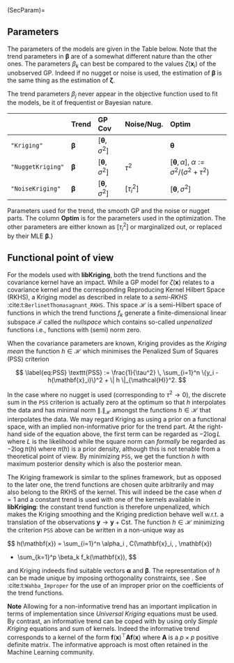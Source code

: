 (SecParam)=
## Parameters

The parameters of the models are given in the Table below. Note that
the trend parameters in $\boldsymbol{\beta}$ are of a somewhat
different nature than the other ones. The parameters $\beta_k$ can
best be compared to the values $\zeta(\mathbf{x}_i)$ of the unobserved
GP. Indeed if no nugget or noise is used, the estimation of
$\boldsymbol{\beta}$ is the same thing as the estimation of
$\boldsymbol{\zeta}$.

The trend parameters $\beta_j$ never appear in the objective function
used to fit the models, be it of frequentist or Bayesian nature.

|   | Trend  | GP Cov  | Noise/Nug.   | Optim  |
|:--|:--|:--|:--|:--|
| `"Kriging"`  | $\boldsymbol{\beta}$ | $[\boldsymbol{\theta}, \, \sigma^2]$ |   | $\boldsymbol{\theta}$  |
| `"NuggetKriging"`| $\boldsymbol{\beta}$  | $[\boldsymbol{\theta}, \, \sigma^2]$  |  $\tau^2$   | $[\boldsymbol{\theta}, \,\alpha]$, $\alpha:=\sigma^2/(\sigma^2 + \tau^2)$  |
| `"NoiseKriging"` | $\boldsymbol{\beta}$  | $[\boldsymbol{\theta}, \, \sigma^2]$  | $[\tau_i^2]$  | $[\boldsymbol{\theta}, \, \sigma^2]$  |

Parameters used for the trend, the smooth GP
and the noise or nugget parts. The column **Optim** is for
the parameters used in the optimization. The other parameters are
either known as $[\tau_i^2]$ or marginalized out, or replaced by
their MLE $\boldsymbol{\beta}$.}

## Functional point of view

For the models used with **libKriging**, both the trend functions and the
covariance kernel have an impact. While a GP model for $\zeta(\mathbf{x})$
relates to a covariance kernel and the corresponding Reproducing
Kernel Hilbert Space (RKHS), a Kriging model as described in [](SecKrigingModels) relate
to a *semi-RKHS* :cite:t:`BerlinetThomasagnant_RKHS`. 
This space $\mathcal{H}$ is
a semi-Hilbert space of functions in which the trend functions $f_k$
generate a finite-dimensional linear subspace $\mathcal{F}$ called the
*nullspace* which contains so-called *unpenalized* functions i.e.,
functions with (semi) norm zero. 

When the covariance parameters are known, Kriging provides as the
*Kriging mean* the function $h \in \mathcal{H}$ which minimises the
Penalized Sum of Squares (PSS) criterion

$$
  \label{eq:PSS}
  \texttt{PSS} := \frac{1}{\tau^2} \,
  \sum_{i=1}^n \{y_i - h(\mathbf{x}_i)\}^2 + \| h \|_{\mathcal{H}}^2.
$$

In the case where no nugget is used (corresponding to $\tau^2 \to 0$),
the discrete sum in the $\texttt{PSS}$ criterion is actually zero at the
optimum so that $h$ interpolates the data and has minimal norm
$\|.\|_{\mathcal{H}}$ amongst the functions $h \in \mathcal{H}$ that
interpolates the data. We may regard Kriging as using a prior on a
functional space, with an implied non-informative prior for the trend
part. At the right-hand side of the equation above, the first term can be
regarded as $-2 \log L$ where $L$ is the likelihood while the square
norm can *formally* be regarded as $-2 \log \pi(h)$ where
$\pi(h)$ is a prior density, although this is not tenable from a
theoretical point of view. By minimizing $\texttt{PSS}$, we get the
function $h$ with maximum posterior density which is also the
posterior mean.

The Kriging framework is similar to the splines framework, but as
opposed to the later one, the trend functions are chosen quite
arbitrarily and may also belong to the RKHS of the kernel. This will
indeed be the case when $d=1$ and a constant trend is used with one of
the kernels available in **libKriging**: the constant trend function is
therefore unpenalized, which makes the Kriging smoothing and the
Kriging prediction behave well w.r.t. a translation of the observations
$\mathbf{y} \to \mathbf{y} + \text{Cst}$. The function $h \in \mathcal{H}$
minimizing the criterion $\texttt{PSS}$ above can be written in a
non-unique way as

$$
h(\mathbf{x}) = \sum_{i=1}^n \alpha_i \, C(\mathbf{x}_i, \, \mathbf{x})
+ \sum_{k=1}^p \beta_k f_k(\mathbf{x}),
$$

and Kriging indeeds find suitable vectors $\boldsymbol{\alpha}$ and
$\boldsymbol{\beta}$. The representation of $h$ can be made unique by
imposing orthogonality constraints, see [](SecBending).
See :cite:t:`Wahba_Improper` for the use of an improper
prior on the coefficients of the trend functions.

**Note** Allowing for a non-informative trend has an important
  implication in terms of implementation since *Universal Kriging*
  equations must be used. By contrast, an informative trend can be
  coped with by using only *Simple Kriging* equations and sum of
  kernels. Indeed the informative trend corresponds to a kernel of the
  form $\mathbf{f}(\mathbf{x})^\top \mathbf{A}\mathbf{f}(\mathbf{x})$
  where $\mathbf{A}$ is a $p \times p$ positive definite matrix. The
  informative approach is most often retained in the Machine Learning
  community.
